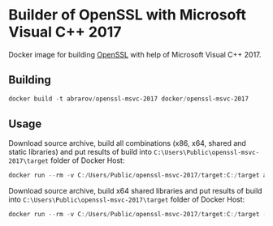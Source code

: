 # Builder of OpenSSL with Microsoft Visual C++ 2017

Docker image for building [OpenSSL](https://www.openssl.org/) with help of Microsoft Visual C++ 2017.

## Building

```powershell
docker build -t abrarov/openssl-msvc-2017 docker/openssl-msvc-2017
```

## Usage

Download source archive, build all combinations (x86, x64, shared and static libraries) and put results of build into 
`C:\Users\Public\openssl-msvc-2017\target` folder of Docker Host:  

```powershell
docker run --rm -v C:/Users/Public/openssl-msvc-2017/target:C:/target abrarov/openssl-msvc-2017
```

Download source archive, build x64 shared libraries and put results of build into `C:\Users\Public\openssl-msvc-2017\target` 
folder of Docker Host:
 
```powershell
docker run --rm -v C:/Users/Public/openssl-msvc-2017/target:C:/target -e OPENSSL_ADDRESS_MODEL=64 -e OPENSSL_LINKAGE=shared abrarov/openssl-msvc-2017
```
